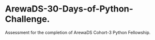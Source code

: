 # ArewaDS-30-Days-of-Python-Challenge.
Assessment for the completion of ArewaDS  Cohort-3 Python Fellowship.
